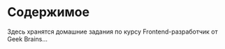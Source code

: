 Содержимое
==========

Здесь хранятся домашние задания по курсу Frontend-разработчик от Geek Brains...

